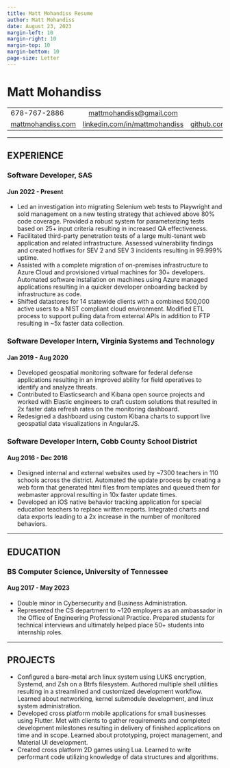 ```yaml
---
title: Matt Mohandiss Resume
author: Matt Mohandiss
date: August 23, 2023
margin-left: 10
margin-right: 10
margin-top: 10
margin-bottom: 10
page-size: Letter
---
```


# Matt Mohandiss

|                        |                                    |                          |
|:-----------------------|:----------------------------------:|-------------------------:|
| 678-767-2886           | mattmohandiss@gmail.com            | Durham, NC               |
| [mattmohandiss.com][1] | [linkedin.com/in/mattmohandiss][2] | [github.com/mars3725][3] |

---

## EXPERIENCE

### Software Developer, SAS
#### Jun 2022 - Present
* Led an investigation into migrating Selenium web tests to Playwright and sold management on a new testing strategy that achieved above 80% code coverage. Provided a robust system for parameterizing tests based on 25+ input criteria resulting in increased QA effectiveness.
* Facilitated third-party penetration tests of a large multi-tenant web application and related infrastructure. Assessed vulnerability findings and created hotfixes for SEV 2 and SEV 3 incidents resulting in 99.999% uptime.
* Assisted with a complete migration of on-premises infrastructure to Azure Cloud and provisioned virtual machines for 30+ developers. Automated software installation on machines using Azure managed applications resulting in a quicker developer onboarding backed by infrastructure as code.
* Shifted datastores for 14 statewide clients with a combined 500,000 active users to a NIST compliant cloud environment. Modified ETL process to support pulling data from external APIs in addition to FTP resulting in ~5x faster data collection.

### Software Developer Intern, Virginia Systems and Technology
#### Jan 2019 - Aug 2020
* Developed geospatial monitoring software for federal defense applications resulting in an improved ability for field operatives to identify and analyze threats.
* Contributed to Elasticsearch and Kibana open source projects and worked with Elastic engineers to craft custom solutions that resulted in 2x faster data refresh rates on the monitoring dashboard.
* Redesigned a dashboard using custom Kibana charts to support live geospatial data visualizations in AngularJS.

### Software Developer Intern, Cobb County School District
#### Aug 2016 - Dec 2016
* Designed internal and external websites used by ~7300 teachers in 110 schools across the district. Automated the update process by creating a web form that generated html files from templates and queued them for webmaster approval resulting in 10x faster update times.
* Developed an iOS native behavior tracking application for special education teachers to replace written reports. Integrated charts and data exports leading to a 2x increase in the number of monitored behaviors.

---

## EDUCATION

### BS Computer Science, University of Tennessee
#### Aug 2017 - May 2023
* Double minor in Cybersecurity and Business Administration.
* Represented the CS department to ~120 employers as an ambassador in the Office of Engineering Professional Practice. Prepared students for technical interviews and ultimately helped place 50+ students into internship roles.

---

## PROJECTS

* Configured a bare-metal arch linux system using LUKS encryption, Systemd, and Zsh on a Btrfs filesystem. Authored multiple shell utilities resulting in a streamlined and customized development workflow. Learned about networking, kernel submodule development, and linux system administration.
* Developed cross platform mobile applications for small businesses using Flutter. Met with clients to gather requirements and completed development milestones resulting in delivery of finished applications on time and in scope. Learned about prototyping, project management, and Material UI development.
* Created cross platform 2D games using Lua. Learned to write performant code utilizing knowledge of data structures and algorithms.




[1]: https://mattmohandiss.com
[2]: https://linkedin.com/in/mattmohandiss
[3]: https://github.com/mars3725
